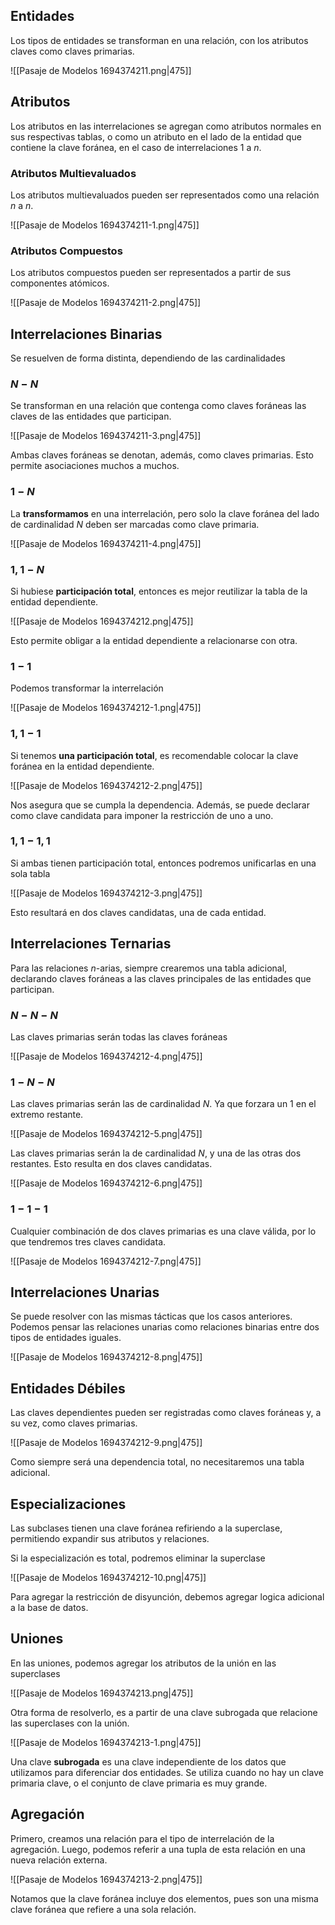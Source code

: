 ## Entidades

Los tipos de entidades se transforman en una relación, con los atributos claves como claves primarias.

![[Pasaje de Modelos 1694374211.png|475]]

## Atributos

Los atributos en las interrelaciones se agregan como atributos normales en sus respectivas tablas, o como un atributo en el lado de la entidad que contiene la clave foránea, en el caso de interrelaciones $1$ a $n$.

### Atributos Multievaluados

Los atributos multievaluados pueden ser representados como una relación $n$ a $n$.

![[Pasaje de Modelos 1694374211-1.png|475]]

### Atributos Compuestos

Los atributos compuestos pueden ser representados a partir de sus componentes atómicos.

![[Pasaje de Modelos 1694374211-2.png|475]]

## Interrelaciones Binarias

Se resuelven de forma distinta, dependiendo de las cardinalidades

### $N - N$

Se transforman en una relación que contenga como claves foráneas las claves de las entidades que participan.

![[Pasaje de Modelos 1694374211-3.png|475]]

Ambas claves foráneas se denotan, además, como claves primarias. Esto permite asociaciones muchos a muchos.

### $1 - N$

La **transformamos** en una interrelación, pero solo la clave foránea del lado de cardinalidad $N$ deben ser marcadas como clave primaria.

![[Pasaje de Modelos 1694374211-4.png|475]]

### $1,1 - N$

Si hubiese **participación total**, entonces es mejor reutilizar la tabla de la entidad dependiente.

![[Pasaje de Modelos 1694374212.png|475]]

Esto permite obligar a la entidad dependiente a relacionarse con otra.

### $1 - 1$

Podemos transformar la interrelación

![[Pasaje de Modelos 1694374212-1.png|475]]

### $1,1 - 1$

Si tenemos **una participación total**, es recomendable colocar la clave foránea en la entidad dependiente.

![[Pasaje de Modelos 1694374212-2.png|475]]

Nos asegura que se cumpla la dependencia. Además, se puede declarar como clave candidata para imponer la restricción de uno a uno.

### $1,1 - 1,1$

Si ambas tienen participación total, entonces podremos unificarlas en una sola tabla

![[Pasaje de Modelos 1694374212-3.png|475]]

Esto resultará en dos claves candidatas, una de cada entidad.

## Interrelaciones Ternarias

Para las relaciones $n$-arias, siempre crearemos una tabla adicional, declarando claves foráneas a las claves principales de las entidades que participan.

### $N - N - N$

Las claves primarias serán todas las claves foráneas

![[Pasaje de Modelos 1694374212-4.png|475]]

### $1 - N - N$

Las claves primarias serán las de cardinalidad $N$. Ya que forzara un $1$ en el extremo restante.

![[Pasaje de Modelos 1694374212-5.png|475]]

Las claves primarias serán la de cardinalidad $N$, y una de las otras dos restantes. Esto resulta en dos claves candidatas.

![[Pasaje de Modelos 1694374212-6.png|475]]

### $1 - 1 - 1$

Cualquier combinación de dos claves primarias es una clave válida, por lo que tendremos tres claves candidata.

![[Pasaje de Modelos 1694374212-7.png|475]]

## Interrelaciones Unarias

Se puede resolver con las mismas tácticas que los casos anteriores. Podemos pensar las relaciones unarias como relaciones binarias entre dos tipos de entidades iguales.

![[Pasaje de Modelos 1694374212-8.png|475]]

## Entidades Débiles

Las claves dependientes pueden ser registradas como claves foráneas y, a su vez, como claves primarias.

![[Pasaje de Modelos 1694374212-9.png|475]]

Como siempre será una dependencia total, no necesitaremos una tabla adicional.

## Especializaciones

Las subclases tienen una clave foránea refiriendo a la superclase, permitiendo expandir sus atributos y relaciones.

Si la especialización es total, podremos eliminar la superclase

![[Pasaje de Modelos 1694374212-10.png|475]]

Para agregar la restricción de disyunción, debemos agregar logica adicional a la base de datos.

## Uniones

En las uniones, podemos agregar los atributos de la unión en las superclases

![[Pasaje de Modelos 1694374213.png|475]]

Otra forma de resolverlo, es a partir de una clave subrogada que relacione las superclases con la unión.

![[Pasaje de Modelos 1694374213-1.png|475]]

Una clave **subrogada** es una clave independiente de los datos que utilizamos para diferenciar dos entidades. Se utiliza cuando no hay un clave primaria clave, o el conjunto de clave primaria es muy grande.

## Agregación

Primero, creamos una relación para el tipo de interrelación de la agregación. Luego, podemos referir a una tupla de esta relación en una nueva relación externa.

![[Pasaje de Modelos 1694374213-2.png|475]]

Notamos que la clave foránea incluye dos elementos, pues son una misma clave foránea que refiere a una sola relación.
